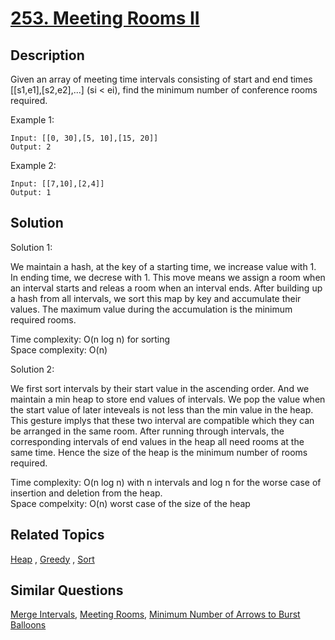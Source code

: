 # [253. Meeting Rooms II](https://leetcode.com/problems/meeting-rooms-ii)

## Description

Given an array of meeting time intervals consisting of start and end times [[s1,e1],[s2,e2],...] (si < ei), find the minimum number of conference rooms required.

Example 1:

```
Input: [[0, 30],[5, 10],[15, 20]]
Output: 2
```

Example 2:

```
Input: [[7,10],[2,4]]
Output: 1
```

## Solution

Solution 1:

We maintain a hash, at the key of a starting time, we increase value with 1. In ending time, we decrese with 1. This move means we assign a room when an interval starts and releas a room when an interval ends. After building up a hash from all intervals, we sort this map by key and accumulate their values. The maximum value during the accumulation is the minimum required rooms.

Time complexity: O(n log n) for sorting<br>
Space complexity: O(n)

Solution 2:

We first sort intervals by their start value in the ascending order. And we maintain a min heap to store end values of intervals. We pop the value when the start value of later inteveals is not less than the min value in the heap. This gesture implys that these two interval are compatible which they can be arranged in the same room. After running through intervals, the corresponding intervals of end values in the heap all need rooms at the same time. Hence the size of the heap is the minimum number of rooms required.

Time complexity: O(n log n) with n intervals and log n for the worse case of insertion and deletion from the heap.<br>
Space compelxity: O(n) worst case of the size of the heap

## Related Topics

[Heap](https://leetcode.com/tag/heap/) , [Greedy](https://leetcode.com/tag/greedy/) , [Sort](https://leetcode.com/tag/sort/) 

## Similar Questions

[Merge Intervals](https://leetcode.com/problems/merge-intervals/), [Meeting Rooms](https://leetcode.com/problems/meeting-rooms/), [Minimum Number of Arrows to Burst Balloons](https://leetcode.com/problems/minimum-number-of-arrows-to-burst-balloons/)
